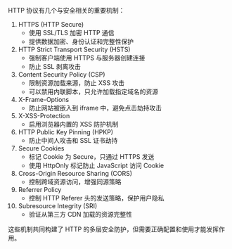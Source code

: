 HTTP 协议有几个与安全相关的重要机制：

1. HTTPS (HTTP Secure)
    - 使用 SSL/TLS 加密 HTTP 通信
    - 提供数据加密、身份认证和完整性保护
2. HTTP Strict Transport Security (HSTS)
    - 强制客户端使用 HTTPS 与服务器创建连接
    - 防止 SSL 剥离攻击
3. Content Security Policy (CSP)
    - 限制资源加载来源，防止 XSS 攻击
    - 可以禁用内联脚本，只允许加载指定域名的资源
4. X-Frame-Options
    - 防止网站被嵌入到 iframe 中，避免点击劫持攻击
5. X-XSS-Protection
    - 启用浏览器内置的 XSS 防护机制
6. HTTP Public Key Pinning (HPKP)
    - 防止中间人攻击和 SSL 证书劫持
7. Secure Cookies
    - 标记 Cookie 为 Secure，只通过 HTTPS 发送
    - 使用 HttpOnly 标记防止 JavaScript 访问 Cookie
8. Cross-Origin Resource Sharing (CORS)
    - 控制跨域资源访问，增强同源策略
9. Referrer Policy
    - 控制 HTTP Referer 头的发送策略，保护用户隐私
10. Subresource Integrity (SRI)
    - 验证从第三方 CDN 加载的资源完整性

这些机制共同构建了 HTTP 的多层安全防护，但需要正确配置和使用才能发挥作用。

